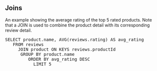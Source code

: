 ## Joins

An example showing the average rating of the top 5 rated products. 
Note that a JOIN is used to combine the product detail with its corresponding review detail.

<pre id="example">
SELECT product.name, AVG(reviews.rating) AS avg_rating   
   FROM reviews 
     JOIN product ON KEYS reviews.productId 
      GROUP BY product.name 
         ORDER BY avg_rating DESC 
           LIMIT 5
</pre>
